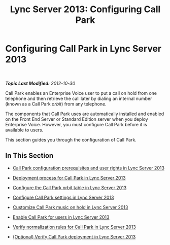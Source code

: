 ﻿---
title: 'Lync Server 2013: Configuring Call Park'
TOCTitle: Configuring Call Park
ms:assetid: e4c5da53-7f6c-4535-bc9b-9da2026caec8
ms:mtpsurl: https://technet.microsoft.com/en-us/library/Gg399014(v=OCS.15)
ms:contentKeyID: 48185732
ms.date: 07/23/2014
mtps_version: v=OCS.15
---

<div data-xmlns="http://www.w3.org/1999/xhtml">

<div class="topic" data-xmlns="http://www.w3.org/1999/xhtml" data-msxsl="urn:schemas-microsoft-com:xslt" data-cs="http://msdn.microsoft.com/en-us/">

<div data-asp="http://msdn2.microsoft.com/asp">

# Configuring Call Park in Lync Server 2013

</div>

<div id="mainSection">

<div id="mainBody">

<span> </span>

_**Topic Last Modified:** 2012-10-30_

Call Park enables an Enterprise Voice user to put a call on hold from one telephone and then retrieve the call later by dialing an internal number (known as a Call Park *orbit*) from any telephone.

The components that Call Park uses are automatically installed and enabled on the Front End Server or Standard Edition server when you deploy Enterprise Voice. However, you must configure Call Park before it is available to users.

This section guides you through the configuration of Call Park.

<div>

## In This Section

  - [Call Park configuration prerequisites and user rights in Lync Server 2013](lync-server-2013-call-park-configuration-prerequisites-and-user-rights.md)

  - [Deployment process for Call Park in Lync Server 2013](lync-server-2013-deployment-process-for-call-park.md)

  - [Configure the Call Park orbit table in Lync Server 2013](lync-server-2013-configure-the-call-park-orbit-table.md)

  - [Configure Call Park settings in Lync Server 2013](lync-server-2013-configure-call-park-settings.md)

  - [Customize Call Park music on hold in Lync Server 2013](lync-server-2013-customize-call-park-music-on-hold.md)

  - [Enable Call Park for users in Lync Server 2013](lync-server-2013-enable-call-park-for-users.md)

  - [Verify normalization rules for Call Park in Lync Server 2013](lync-server-2013-verify-normalization-rules-for-call-park.md)

  - [(Optional) Verify Call Park deployment in Lync Server 2013](lync-server-2013-optional-verify-call-park-deployment.md)

</div>

</div>

<span> </span>

</div>

</div>

</div>

